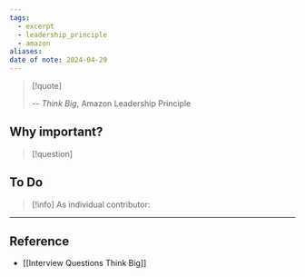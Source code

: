 ```yaml
---
tags:
  - excerpt
  - leadership_principle
  - amazon
aliases: 
date of note: 2024-04-29
---
```

> [!quote]
> 
>
>-- *Think Big*, Amazon Leadership Principle

## Why important?

>[!question]
>

## To Do

>[!info]
> As individual contributor: 
>



----
## Reference

- [[Interview Questions Think Big]]